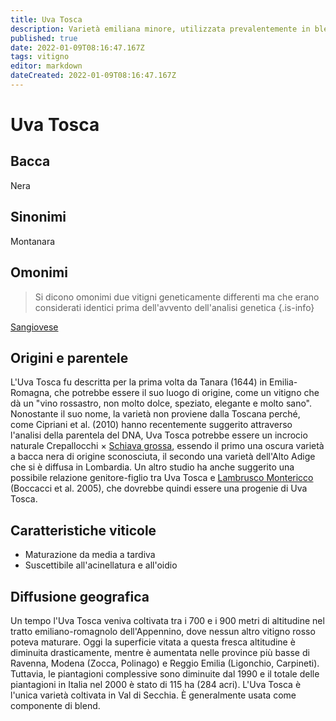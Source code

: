```yaml
---
title: Uva Tosca
description: Varietà emiliana minore, utilizzata prevalentemente in blend
published: true
date: 2022-01-09T08:16:47.167Z
tags: vitigno
editor: markdown
dateCreated: 2022-01-09T08:16:47.167Z
---
```


# Uva Tosca

## Bacca
Nera

## Sinonimi
Montanara

## Omonimi
> Si dicono omonimi due vitigni geneticamente differenti ma che erano considerati identici prima dell'avvento dell'analisi genetica
{.is-info}

[Sangiovese](/vitigni/Italia/bacca-nera/sangiovese)

## Origini e parentele
L'Uva Tosca fu descritta per la prima volta da Tanara (1644) in Emilia-Romagna, che potrebbe essere il suo luogo di origine, come un vitigno che dà un "vino rossastro, non molto dolce, speziato, elegante e molto sano". Nonostante il suo nome, la varietà non proviene dalla Toscana perché, come Cipriani et al. (2010) hanno recentemente suggerito attraverso l'analisi della parentela del DNA, Uva Tosca potrebbe essere un incrocio naturale Crepallocchi × [Schiava grossa](/vitigni/Italia/bacca-nera/schiava-grossa), essendo il primo una oscura varietà a bacca nera di origine sconosciuta, il secondo una varietà dell'Alto Adige che si è diffusa in Lombardia. Un altro studio ha anche suggerito una possibile relazione genitore-figlio tra Uva Tosca e [Lambrusco Montericco](/vitigni/Italia/bacca-nera/lambrusco-montericco) (Boccacci et al. 2005), che dovrebbe quindi essere una progenie di Uva Tosca.


## Caratteristiche viticole
- Maturazione da media a tardiva
- Suscettibile all'acinellatura e all'oidio

## Diffusione geografica

Un tempo l'Uva Tosca veniva coltivata tra i 700 e i 900 metri di altitudine nel tratto emiliano-romagnolo dell'Appennino, dove nessun altro vitigno rosso poteva maturare. Oggi la superficie vitata a questa fresca altitudine è diminuita drasticamente, mentre è aumentata nelle province più basse di Ravenna, Modena (Zocca, Polinago) e Reggio Emilia (Ligonchio, Carpineti). Tuttavia, le piantagioni complessive sono diminuite dal 1990 e il totale delle piantagioni in Italia nel 2000 è stato di 115 ha (284 acri). L'Uva Tosca è l'unica varietà coltivata in Val di Secchia. È generalmente usata come componente di blend.

